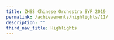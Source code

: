 ```yaml
---
title: ZHSS Chinese Orchestra SYF 2019
permalink: /achievements/highlights/11/
description: ""
third_nav_title: Highlights
---
```


